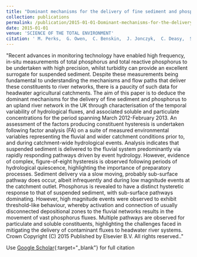 ```yaml
---
title: "Dominant mechanisms for the delivery of fine sediment and phosphorus to fluvial networks draining grassland dominated headwater catchments"
collection: publications
permalink: /publication/2015-01-01-Dominant-mechanisms-for-the-delivery-of-fine-sediment-and-phosphorus-to-fluvial-networks-draining-grassland-dominated-headwater-catchments
date: 2015-01-01
venue: 'SCIENCE OF THE TOTAL ENVIRONMENT'
citation: ' M. Perks,  G. Owen,  C. Benskin,  J. Jonczyk,  C. Deasy,  S. Burke,  S. Reaney,  P. Haygarth, &quot;Dominant mechanisms for the delivery of fine sediment and phosphorus to fluvial networks draining grassland dominated headwater catchments.&quot; SCIENCE OF THE TOTAL ENVIRONMENT, 2015.'
---
```

"Recent advances in monitoring technology have enabled high frequency, in-situ measurements of total phosphorus and total reactive phosphorus to be undertaken with high precision, whilst turbidity can provide an excellent surrogate for suspended sediment. Despite these measurements being fundamental to understanding the mechanisms and flow paths that deliver these constituents to river networks, there is a paucity of such data for headwater agricultural catchments. The aim of this paper is to deduce the dominant mechanisms for the delivery of fine sediment and phosphorus to an upland river network in the UK through characterisation of the temporal variability of hydrological fluxes, and associated soluble and particulate concentrations for the period spanning March 2012-February 2013. An assessment of the factors producing constituent hysteresis is undertaken following factor analysis (FA) on a suite of measured environmental variables representing the fluvial and wider catchment conditions prior to, and during catchment-wide hydrological events. Analysis indicates that suspended sediment is delivered to the fluvial system predominantly via rapidly responding pathways driven by event hydrology. However, evidence of complex, figure-of-eight hysteresis is observed following periods of hydrological quiescence, highlighting the importance of preparatory processes. Sediment delivery via a slow moving, probably sub-surface pathway does occur, albeit infrequently and during low magnitude events at the catchment outlet. Phosphorus is revealed to have a distinct hysteretic response to that of suspended sediment, with sub-surface pathways dominating. However, high magnitude events were observed to exhibit threshold-like behaviour, whereby activation and connection of usually disconnected depositional zones to the fluvial networks results in the movement of vast phosphorus fluxes. Multiple pathways are observed for particulate and soluble constituents, highlighting the challenges faced in mitigating the delivery of contaminant fluxes to headwater river systems. Crown Copyright (C) 2015 Published by Elsevier B.V. All rights reserved.."

Use [Google Scholar](https://scholar.google.com/scholar?q=Dominant+mechanisms+for+the+delivery+of+fine+sediment+and+phosphorus+to+fluvial+networks+draining+grassland+dominated+headwater+catchments){:target="_blank"} for full citation